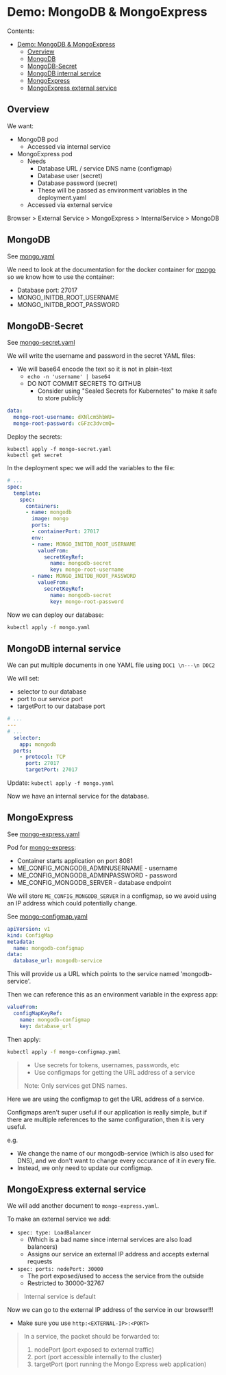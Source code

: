 # Demo: MongoDB & MongoExpress

Contents:
- [Demo: MongoDB & MongoExpress](#demo-mongodb--mongoexpress)
  - [Overview](#overview)
  - [MongoDB](#mongodb)
  - [MongoDB-Secret](#mongodb-secret)
  - [MongoDB internal service](#mongodb-internal-service)
  - [MongoExpress](#mongoexpress)
  - [MongoExpress external service](#mongoexpress-external-service)

## Overview

We want:
* MongoDB pod
  * Accessed via internal service
* MongoExpress pod
  * Needs
    * Database URL / service DNS name (configmap)
    * Database user (secret)
    * Database password (secret)
    * These will be passed as environment variables in the deployment.yaml
  * Accessed via external service

Browser > External Service > MongoExpress > InternalService > MongoDB

## MongoDB

See [mongo.yaml](mongo/mongo.yaml)

We need to look at the documentation for the docker container for
[mongo](https://hub.docker.com/_/mongo) so we know how to use the container:
* Database port: 27017
* MONGO_INITDB_ROOT_USERNAME
* MONGO_INITDB_ROOT_PASSWORD

## MongoDB-Secret

See [mongo-secret.yaml](mongo/mongo-secret.yaml)

We will write the username and password in the secret YAML files:
* We will base64 encode the text so it is not in plain-text
  * `echo -n 'username' | base64`
  * DO NOT COMMIT SECRETS TO GITHUB
    * Consider using "Sealed Secrets for Kubernetes" to make it safe to store publicly
```yaml
data:
  mongo-root-username: dXNlcm5hbWU=
  mongo-root-password: cGFzc3dvcmQ=
```

Deploy the secrets:
```
kubectl apply -f mongo-secret.yaml
kubectl get secret
```

In the deployment spec we will add the variables to the file:
```yaml
# ...
spec:
  template:
    spec:
      containers:
      - name: mongodb
        image: mongo
        ports:
        - containerPort: 27017
        env:
        - name: MONGO_INITDB_ROOT_USERNAME
          valueFrom:
            secretKeyRef:
              name: mongodb-secret
              key: mongo-root-username
        - name: MONGO_INITDB_ROOT_PASSWORD
          valueFrom:
            secretKeyRef:
              name: mongodb-secret
              key: mongo-root-password
```

Now we can deploy our database:
```bash
kubectl apply -f mongo.yaml
```

## MongoDB internal service

We can put multiple documents in one YAML file using `DOC1 \n---\n DOC2`

We will set:
* selector to our database
* port to our service port
* targetPort to our database port
```yaml
# ...
---
# ...
  selector:
    app: mongodb
  ports:
    - protocol: TCP
      port: 27017
      targetPort: 27017
```

Update: `kubectl apply -f mongo.yaml`

Now we have an internal service for the database.

## MongoExpress

See [mongo-express.yaml](mongo/mongo-express.yaml)

Pod for [mongo-express](https://hub.docker.com/_/mongo-express):
* Container starts application on port 8081
* ME_CONFIG_MONGODB_ADMINUSERNAME - username
* ME_CONFIG_MONGODB_ADMINPASSWORD - password
* ME_CONFIG_MONGODB_SERVER - database endpoint

We will store `ME_CONFIG_MONGODB_SERVER` in a configmap, so we avoid using an IP address which
could potentially change.

See [mongo-configmap.yaml](mongo/mongo-configmap.yaml)
```yaml
apiVersion: v1
kind: ConfigMap
metadata:
  name: mongodb-configmap
data:
  database_url: mongodb-service
```
This will provide us a URL which points to the service named 'mongodb-service'.

Then we can reference this as an environment variable in the express app:
```yaml
valueFrom:
  configMapKeyRef:
    name: mongodb-configmap
    key: database_url
```
Then apply:
```bash
kubectl apply -f mongo-configmap.yaml
```

> * Use secrets for tokens, usernames, passwords, etc
> * Use configmaps for getting the URL address of a service
>
> Note: Only services get DNS names.

Here we are using the configmap to get the URL address of a service.

Configmaps aren't super useful if our application is really simple, but if there are multiple
references to the same configuration, then it is very useful.

e.g.
* We change the name of our mongodb-service (which is also used for DNS), and we don't want to change every occurance of it in every file.
* Instead, we only need to update our configmap.

## MongoExpress external service

We will add another document to `mongo-express.yaml`.

To make an external service we add:
* `spec: type: LoadBalancer`
  * (Which is a bad name since internal services are also load balancers)
  * Assigns our service an external IP address and accepts external requests
* `spec: ports: nodePort: 30000`
  * The port exposed/used to access the service from the outside
  * Restricted to 30000-32767

> Internal service is default

Now we can go to the external IP address of the service in our browser!!!
* Make sure you use `http:<EXTERNAL-IP>:<PORT>`

> In a service, the packet should be forwarded to:
> 1. nodePort (port exposed to external traffic)
> 2. port (port accessible internally to the cluster)
> 3. targetPort (port running the Mongo Express web application)